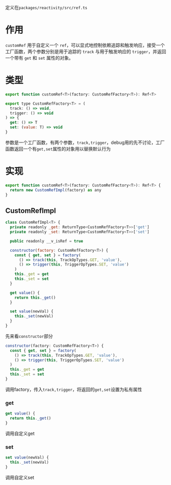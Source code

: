 定义在`packages/reactivity/src/ref.ts`

# 作用

`customRef` 用于自定义一个 `ref`，可以显式地控制依赖追踪和触发响应，接受一个工厂函数，两个参数分别是用于追踪的 `track` 与用于触发响应的 `trigger`，并返回一个带有 `get` 和 `set` 属性的对象。

# 类型

```js
export function customRef<T>(factory: CustomRefFactory<T>): Ref<T>
```

```js
export type CustomRefFactory<T> = (
  track: () => void,
  trigger: () => void
) => {
  get: () => T
  set: (value: T) => void
}
```

参数是一个工厂函数，有两个参数，`track,trigger`，debug用的先不讨论，工厂函数返回一个有`get,set`属性的对象用以替换默认行为

# 实现

```js
export function customRef<T>(factory: CustomRefFactory<T>): Ref<T> {
  return new CustomRefImpl(factory) as any
}
```

## CustomRefImpl

```js
class CustomRefImpl<T> {
  private readonly _get: ReturnType<CustomRefFactory<T>>['get']
  private readonly _set: ReturnType<CustomRefFactory<T>>['set']

  public readonly __v_isRef = true

  constructor(factory: CustomRefFactory<T>) {
    const { get, set } = factory(
      () => track(this, TrackOpTypes.GET, 'value'),
      () => trigger(this, TriggerOpTypes.SET, 'value')
    )
    this._get = get
    this._set = set
  }

  get value() {
    return this._get()
  }

  set value(newVal) {
    this._set(newVal)
  }
}
```

先来看`constructor`部分

```js
constructor(factory: CustomRefFactory<T>) {
  const { get, set } = factory(
    () => track(this, TrackOpTypes.GET, 'value'),
    () => trigger(this, TriggerOpTypes.SET, 'value')
  )
  this._get = get
  this._set = set
}
```

调用factory，传入`track,trigger`，将返回的`get,set`设置为私有属性

### get

```js
get value() {
  return this._get()
}
```

调用自定义get

### set

```js
set value(newVal) {
  this._set(newVal)
}
```

调用自定义set
